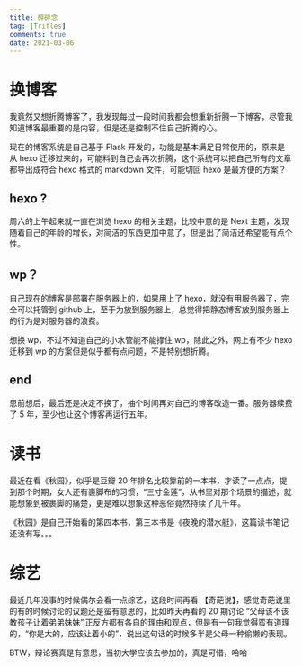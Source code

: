```yaml
---
title: 碎碎念
tag: [Trifles]
comments: true
date: 2021-03-06
---
```


# 换博客

我竟然又想折腾博客了，我发现每过一段时间我都会想重新折腾一下博客，尽管我知道博客最重要的是内容，但是还是控制不住自己折腾的心。

现在的博客系统是自己基于 Flask 开发的，功能是基本满足日常使用的，原来是从 hexo 迁移过来的，可能料到自己会再次折腾，这个系统可以把自己所有的文章都导出成符合 hexo 格式的 markdown 文件，可能切回 hexo 是最方便的方案？

## hexo ?

周六的上午起来就一直在浏览 hexo 的相关主题，比较中意的是 Next 主题，发现随着自己的年龄的增长，对简洁的东西更加中意了，但是出了简洁还希望能有点个性。

## wp？

自己现在的博客是部署在服务器上的，如果用上了 hexo，就没有用服务器了，完全可以托管到 github 上，至于为放到服务器上，总觉得把静态博客放到服务器上的行为是对服务器的浪费。

想换 wp，不过不知道自己的小水管能不能撑住 wp，除此之外，网上有不少 hexo 迁移到 wp 的方案但是似乎都有点问题，不是特别想折腾。

## end

思前想后，最后还是决定不换了，抽个时间再对自己的博客改造一番。服务器续费了 5 年，至少也让这个博客再运行五年。

# 读书

最近在看《秋园》，似乎是豆瓣 20 年排名比较靠前的一本书，才读了一点点，提到那个时期，女人还有裹脚布的习惯，“三寸金莲”，从书里对那个场景的描述，就能想象到被裹脚的痛楚，更是难以想象这种恶俗竟然持续了几千年。

《秋园》是自己开始看的第四本书，第三本书是《夜晚的潜水艇》，这篇读书笔记还没有写。。。

# 综艺

最近几年没事的时候偶尔会看一点综艺，这段时间再看 【奇葩说】，感觉奇葩说里的有的时候讨论的议题还是蛮有意思的，比如昨天再看的 20 期讨论 “父母该不该教孩子让着弟弟妹妹”,正反方都有各自的理由和观点，但是有一句我觉得蛮有道理的，“你是大的，应该让着小的”，说出这句话的时候多半是父母一种偷懒的表现。

BTW，辩论赛真是有意思，当初大学应该去参加的，真是可惜，哈哈

